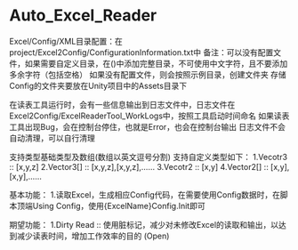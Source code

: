 # Auto_Excel_Reader

Excel/Config/XML目录配置：在project/Excel2Config/ConfigurationInformation.txt中
备注：可以没有配置文件，如果需要自定义目录，在()中添加完整目录，不可使用中文字符，且不要添加多余字符（包括空格）
    如果没有配置文件，则会按照示例目录，创建文件夹
    存储Config的文件夹要放在Unity项目中的Assets目录下

在读表工具运行时，会有一些信息输出到日志文件中，日志文件在Excel2Config/ExcelReaderTool_WorkLogs中，按照工具启动时间命名
如果读表工具出现Bug，会在控制台停住，也就是Error，也会在控制台输出
日志文件不会自动清理，可以自行清理

支持类型基础类型及数组(数组以英文逗号分割)
支持自定义类型如下：
1.Vecotr3 :: [x,y,z]
2.Vector3[] :: [x,y,z],[x,y,z],……
3.Vecotr2 :: [x,y]
4.Vector2[] :: [x,y],[x,y],……

基本功能：
1.读取Excel，生成相应Config代码，在需要使用Config数据时，在脚本顶端Using Config，使用{ExcelName}Config.Init即可

期望功能：
1.Dirty Read :: 使用脏标记，减少对未修改Excel的读取和输出，以达到减少读表时间，增加工作效率的目的 (Open)
